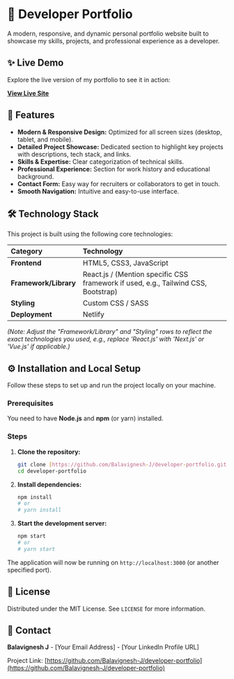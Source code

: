 # 🚀 Developer Portfolio

A modern, responsive, and dynamic personal portfolio website built to showcase my skills, projects, and professional experience as a developer.

## ✨ Live Demo

Explore the live version of my portfolio to see it in action:

**[View Live Site](https://bv-devfolio.netlify.app/)**

## 🌟 Features

* **Modern & Responsive Design:** Optimized for all screen sizes (desktop, tablet, and mobile).
* **Detailed Project Showcase:** Dedicated section to highlight key projects with descriptions, tech stack, and links.
* **Skills & Expertise:** Clear categorization of technical skills.
* **Professional Experience:** Section for work history and educational background.
* **Contact Form:** Easy way for recruiters or collaborators to get in touch.
* **Smooth Navigation:** Intuitive and easy-to-use interface.

## 🛠️ Technology Stack

This project is built using the following core technologies:

| Category | Technology |
| :--- | :--- |
| **Frontend** | HTML5, CSS3, JavaScript |
| **Framework/Library** | React.js / (Mention specific CSS framework if used, e.g., Tailwind CSS, Bootstrap) |
| **Styling** | Custom CSS / SASS |
| **Deployment** | Netlify |

*(Note: Adjust the "Framework/Library" and "Styling" rows to reflect the exact technologies you used, e.g., replace 'React.js' with 'Next.js' or 'Vue.js' if applicable.)*

## ⚙️ Installation and Local Setup

Follow these steps to set up and run the project locally on your machine.

### Prerequisites

You need to have **Node.js** and **npm** (or yarn) installed.

### Steps

1.  **Clone the repository:**
    ```bash
    git clone [https://github.com/Balavignesh-J/developer-portfolio.git](https://github.com/Balavignesh-J/developer-portfolio.git)
    cd developer-portfolio
    ```

2.  **Install dependencies:**
    ```bash
    npm install
    # or
    # yarn install
    ```

3.  **Start the development server:**
    ```bash
    npm start
    # or
    # yarn start
    ```

The application will now be running on `http://localhost:3000` (or another specified port).

## 📄 License

Distributed under the MIT License. See `LICENSE` for more information.

## 📧 Contact

**Balavignesh J** - [Your Email Address] - [Your LinkedIn Profile URL]

Project Link: [https://github.com/Balavignesh-J/developer-portfolio](https://github.com/Balavignesh-J/developer-portfolio)
